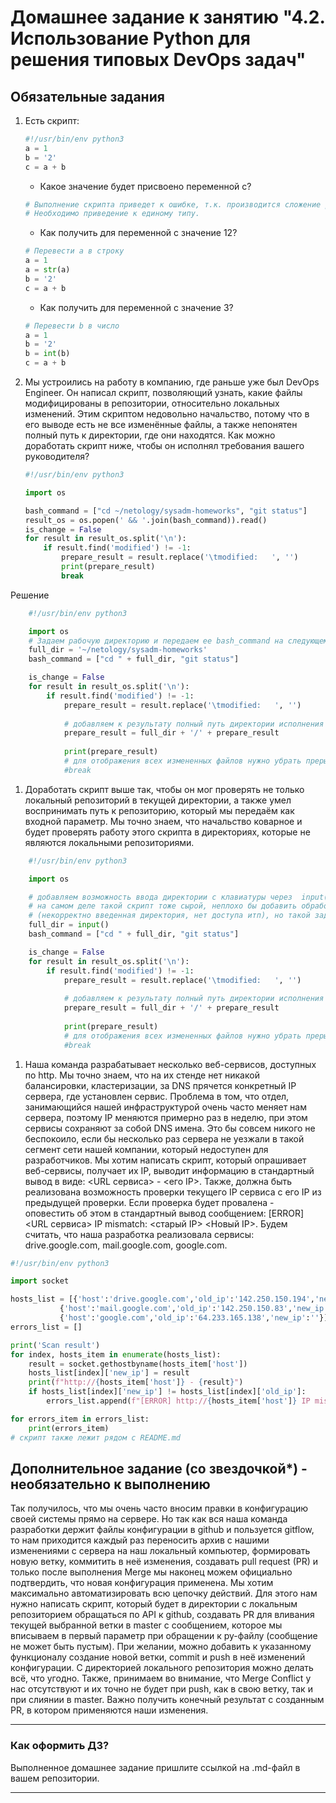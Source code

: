 # Домашнее задание к занятию "4.2. Использование Python для решения типовых DevOps задач"

## Обязательные задания

1. Есть скрипт:
	```python
    #!/usr/bin/env python3
	a = 1
	b = '2'
	c = a + b
	```
	* Какое значение будет присвоено переменной c?
	```python
	# Выполнение скрипта приведет к ошибке, т.к. производится сложение разных типов переменных.
	# Необходимо приведение к единому типу.  
	```

	* Как получить для переменной c значение 12?
	```python
	# Перевести a в строку
	a = 1
	a = str(a)
	b = '2'
	c = a + b	
	```
	  
	* Как получить для переменной c значение 3?
	```python
	# Перевести b в число
	a = 1
	b = '2'
	b = int(b)
	c = a + b
	```
1. Мы устроились на работу в компанию, где раньше уже был DevOps Engineer. Он написал скрипт, позволяющий узнать, какие файлы модифицированы в репозитории, относительно локальных изменений. Этим скриптом недовольно начальство, потому что в его выводе есть не все изменённые файлы, а также непонятен полный путь к директории, где они находятся. Как можно доработать скрипт ниже, чтобы он исполнял требования вашего руководителя?

	```python
    #!/usr/bin/env python3

    import os

	bash_command = ["cd ~/netology/sysadm-homeworks", "git status"]
	result_os = os.popen(' && '.join(bash_command)).read()
    is_change = False
	for result in result_os.split('\n'):
        if result.find('modified') != -1:
            prepare_result = result.replace('\tmodified:   ', '')
            print(prepare_result)
            break

	```
 Решение
	
```python
    #!/usr/bin/env python3

    import os
	# Задаем рабочую директорию и передаем ее bash_command на следующем шаге
	full_dir = '~/netology/sysadm-homeworks'
	bash_command = ["cd " + full_dir, "git status"]

    is_change = False
	for result in result_os.split('\n'):
        if result.find('modified') != -1:
            prepare_result = result.replace('\tmodified:   ', '')
			
			# добавляем к результату полный путь директории исполнения  вместе с /
        	prepare_result = full_dir + '/' + prepare_result
			
            print(prepare_result)
            # для отображения всех измененных файлов нужно убрать прерывание цикла
        	#break

```
1. Доработать скрипт выше так, чтобы он мог проверять не только локальный репозиторий в текущей директории, а также умел воспринимать путь к репозиторию, который мы передаём как входной параметр. Мы точно знаем, что начальство коварное и будет проверять работу этого скрипта в директориях, которые не являются локальными репозиториями.

```python
    #!/usr/bin/env python3

    import os

	# добавляем возможность ввода директории с клавиатуры через  input()
	# на самом деле такой скрипт тоже сырой, неплохо бы добавить обработчики ошибок 
	# (некорректно введенная директория, нет доступа итп), но такой задачи тут не стояло.
	full_dir = input()
	bash_command = ["cd " + full_dir, "git status"]

    is_change = False
	for result in result_os.split('\n'):
        if result.find('modified') != -1:
            prepare_result = result.replace('\tmodified:   ', '')
			
			# добавляем к результату полный путь директории исполнения  вместе с /
        	prepare_result = full_dir + '/' + prepare_result
			
            print(prepare_result)
            # для отображения всех измененных файлов нужно убрать прерывание цикла
        	#break

```

1. Наша команда разрабатывает несколько веб-сервисов, доступных по http. Мы точно знаем, что на их стенде нет никакой балансировки, кластеризации, за DNS прячется конкретный IP сервера, где установлен сервис. Проблема в том, что отдел, занимающийся нашей инфраструктурой очень часто меняет нам сервера, поэтому IP меняются примерно раз в неделю, при этом сервисы сохраняют за собой DNS имена. Это бы совсем никого не беспокоило, если бы несколько раз сервера не уезжали в такой сегмент сети нашей компании, который недоступен для разработчиков. Мы хотим написать скрипт, который опрашивает веб-сервисы, получает их IP, выводит информацию в стандартный вывод в виде: <URL сервиса> - <его IP>. Также, должна быть реализована возможность проверки текущего IP сервиса c его IP из предыдущей проверки. Если проверка будет провалена - оповестить об этом в стандартный вывод сообщением: [ERROR] <URL сервиса> IP mismatch: <старый IP> <Новый IP>. Будем считать, что наша разработка реализовала сервисы: drive.google.com, mail.google.com, google.com.
```python
#!/usr/bin/env python3

import socket

hosts_list = [{'host':'drive.google.com','old_ip':'142.250.150.194','new_ip':''},
           {'host':'mail.google.com','old_ip':'142.250.150.83','new_ip':''},
           {'host':'google.com','old_ip':'64.233.165.138','new_ip':''}]
errors_list = []

print('Scan result')
for index, hosts_item in enumerate(hosts_list):
    result = socket.gethostbyname(hosts_item['host'])
    hosts_list[index]['new_ip'] = result
    print(f"http://{hosts_item['host']} - {result}")
    if hosts_list[index]['new_ip'] != hosts_list[index]['old_ip']:
        errors_list.append(f"[ERROR] http://{hosts_item['host']} IP mismatch: {hosts_list[index]['old_ip']} {hosts_list[index]['new_ip']}")

for errors_item in errors_list:
    print(errors_item)
# скрипт также лежит рядом с README.md
```

## Дополнительное задание (со звездочкой*) -  необязательно к выполнению

Так получилось, что мы очень часто вносим правки в конфигурацию своей системы прямо на сервере. Но так как вся наша команда разработки держит файлы конфигурации в github и пользуется gitflow, то нам приходится каждый раз переносить архив с нашими изменениями с сервера на наш локальный компьютер, формировать новую ветку, коммитить в неё изменения, создавать pull request (PR) и только после выполнения Merge мы наконец можем официально подтвердить, что новая конфигурация применена. Мы хотим максимально автоматизировать всю цепочку действий. Для этого нам нужно написать скрипт, который будет в директории с локальным репозиторием обращаться по API к github, создавать PR для вливания текущей выбранной ветки в master с сообщением, которое мы вписываем в первый параметр при обращении к py-файлу (сообщение не может быть пустым). При желании, можно добавить к указанному функционалу создание новой ветки, commit и push в неё изменений конфигурации. С директорией локального репозитория можно делать всё, что угодно. Также, принимаем во внимание, что Merge Conflict у нас отсутствуют и их точно не будет при push, как в свою ветку, так и при слиянии в master. Важно получить конечный результат с созданным PR, в котором применяются наши изменения. 


---

### Как оформить ДЗ?

Выполненное домашнее задание пришлите ссылкой на .md-файл в вашем репозитории.

---
